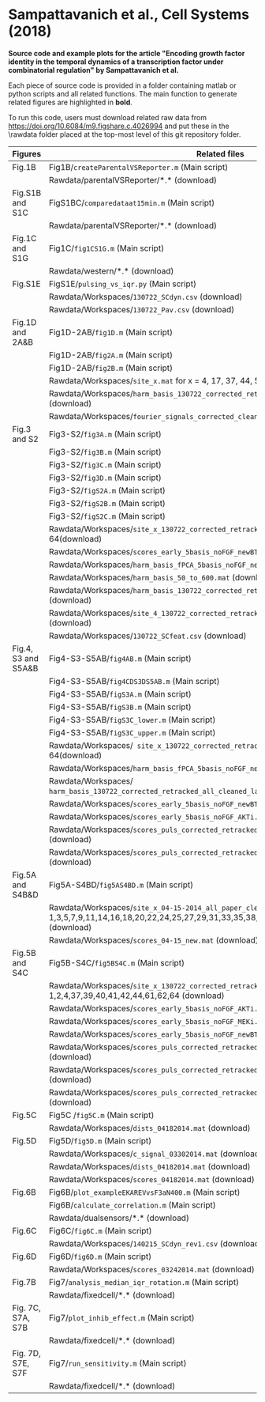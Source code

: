 # Sampattavanich et al., Cell Systems (2018)

**Source code and example plots for the article "Encoding growth factor
identity in the temporal dynamics of a transcription factor under
combinatorial regulation" by Sampattavanich et al.**

Each piece of source code is provided in a folder containing matlab or python
scripts and all related functions. The main function to generate related
figures are highlighted in **bold**. 

To run this code, users must download related raw data from https://doi.org/10.6084/m9.figshare.c.4026994
and put these in the \\rawdata folder placed at the top-most level of this git
repository folder.

| Figures             | Related files                                                                                                                                                        |
|---------------------|----------------------------------------------------------------------------------------------------------------------------------------------------------------------|
| Fig.1B              | Fig1B/`createParentalVSReporter.m` (Main script)                                                                                                                     |
|                     | Rawdata/parentalVSReporter/\*.\* (download)                                                                                                                          |
| Fig.S1B and S1C     | FigS1BC/`comparedataat15min.m` (Main script)                                                                                                                         |
|                     | Rawdata/parentalVSReporter/\*.\* (download)                                                                                                                          |
| Fig.1C and S1G      | Fig1C/`fig1CS1G.m` (Main script)                                                                                                                                     |
|                     | Rawdata/western/\*.\* (download)                                                                                                                                     |
| Fig.S1E             | FigS1E/`pulsing_vs_iqr.py` (Main script)                                                                                                                             |
|                     | Rawdata/Workspaces/`130722_SCdyn.csv` (download)                                                                                                                     |
|                     | Rawdata/Workspaces/`130722_Pav.csv` (download)                                                                                                                       |
| Fig.1D and 2A&B     | Fig1D-2AB/`fig1D.m` (Main script)                                                                                                                                    |
|                     | Fig1D-2AB/`fig2A.m` (Main script)                                                                                                                                    |
|                     | Fig1D-2AB/`fig2B.m` (Main script)                                                                                                                                    |
|                     | Rawdata/Workspaces/`site_x.mat` for x = 4, 17, 37, 44, 57, 64(download)                                                                                              |
|                     | Rawdata/Workspaces/`harm_basis_130722_corrected_retracked_all_cleaned_late.mat` (download)                                                                           |
|                     | Rawdata/Workspaces/`fourier_signals_corrected_cleaned_newBTC2.mat` (download)                                                                                        |
| Fig.3 and S2        | Fig3-S2/`fig3A.m` (Main script)                                                                                                                                      |
|                     | Fig3-S2/`fig3B.m` (Main script)                                                                                                                                      |
|                     | Fig3-S2/`fig3C.m` (Main script)                                                                                                                                      |
|                     | Fig3-S2/`fig3D.m` (Main script)                                                                                                                                      |
|                     | Fig3-S2/`figS2A.m` (Main script)                                                                                                                                     |
|                     | Fig3-S2/`figS2B.m` (Main script)                                                                                                                                     |
|                     | Fig3-S2/`figS2C.m` (Main script)                                                                                                                                     |
|                     | Rawdata/Workspaces/`site_x_130722_corrected_retracked_all_cleaned.mat` for x = 17, 57, 64(download)                                                                  |
|                     | Rawdata/Workspaces/`scores_early_5basis_noFGF_newBTC.mat` (download)                                                                                                 |
|                     | Rawdata/Workspaces/`harm_basis_fPCA_5basis_noFGF_newBTC_rot.mat` (download)                                                                                          |
|                     | Rawdata/Workspaces/`harm_basis_50_to_600.mat` (download)                                                                                                             |
|                     | Rawdata/Workspaces/`harm_basis_130722_corrected_retracked_all_cleaned_late.mat` (download)                                                                           |
|                     | Rawdata/Workspaces/`site_4_130722_corrected_retracked_all_paper_cleaned.mat` (download)                                                                              |
|                     | Rawdata/Workspaces/`130722_SCfeat.csv` (download)                                                                                                                    |
| Fig.4, S3 and S5A&B | Fig4-S3-S5AB/`fig4AB.m` (Main script)                                                                                                                                |
|                     | Fig4-S3-S5AB/`fig4CDS3DS5AB.m` (Main script)                                                                                                                         |
|                     | Fig4-S3-S5AB/`figS3A.m` (Main script)                                                                                                                                |
|                     | Fig4-S3-S5AB/`figS3B.m` (Main script)                                                                                                                                |
|                     | Fig4-S3-S5AB/`figS3C_lower.m` (Main script)                                                                                                                          |
|                     | Fig4-S3-S5AB/`figS3C_upper.m` (Main script)                                                                                                                          |
|                     | Rawdata/Workspaces/` site_x_130722_corrected_retracked_all_cleaned.mat` for x = 17, 57, 64(download)                                                                 |
|                     | Rawdata/Workspaces/`harm_basis_fPCA_5basis_noFGF_newBTC_rot.mat` (download)                                                                                          |
|                     | Rawdata/Workspaces/` harm_basis_130722_corrected_retracked_all_cleaned_late_newBTC.mat` (download)                                                                   |
|                     | Rawdata/Workspaces/`scores_early_5basis_noFGF_newBTC.mat` (download)                                                                                                 |
|                     | Rawdata/Workspaces/`scores_early_5basis_noFGF_AKTi.mat` (download)                                                                                                   |
|                     | Rawdata/Workspaces/`scores_puls_corrected_retracked_all_cleaned_newBTC.mat` (download)                                                                               |
|                     | Rawdata/Workspaces/`scores_puls_corrected_retracked_all_cleaned_newBTC_ATKi.mat` (download)                                                                          |
| Fig.5A and S4B&D    | Fig5A-S4BD/`fig5AS4BD.m` (Main script)                                                                                                                               |
|                     | Rawdata/Workspaces/`site_x_04-15-2014_all_paper_cleaned.mat` for x = 1,3,5,7,9,11,14,16,18,20,22,24,25,27,29,31,33,35,38,40,42,44,46,48,49,51,53,55,57,59 (download) |
|                     | Rawdata/Workspaces/`scores_04-15_new.mat` (download)                                                                                                                 |
| Fig.5B and S4C      | Fig5B-S4C/`fig5BS4C.m` (Main script)                                                                                                                                 |
|                     | Rawdata/Workspaces/`site_x_130722_corrected_retracked_all_paper_cleaned.mat` for x = 1,2,4,37,39,40,41,42,44,61,62,64 (download)                                     |
|                     | Rawdata/Workspaces/`scores_early_5basis_noFGF_AKTi.mat` (download)                                                                                                   |
|                     | Rawdata/Workspaces/`scores_early_5basis_noFGF_MEKi.mat` (download)                                                                                                   |
|                     | Rawdata/Workspaces/`scores_early_5basis_noFGF_newBTC.mat` (download)                                                                                                 |
|                     | Rawdata/Workspaces/`scores_puls_corrected_retracked_all_cleaned_newBTC.mat` (download)                                                                               |
|                     | Rawdata/Workspaces/`scores_puls_corrected_retracked_all_cleaned_newBTC_ATKi.mat` (download)                                                                          |
|                     | Rawdata/Workspaces/`scores_puls_corrected_retracked_all_cleaned_newBTC_MEKi.mat` (download)                                                                          |
| Fig.5C              | Fig5C /`fig5C.m` (Main script)                                                                                                                                       |
|                     | Rawdata/Workspaces/`dists_04182014.mat` (download)                                                                                                                   |
| Fig.5D              | Fig5D/`fig5D.m` (Main script)                                                                                                                                        |
|                     | Rawdata/Workspaces/`c_signal_03302014.mat` (download)                                                                                                                |
|                     | Rawdata/Workspaces/`dists_04182014.mat` (download)                                                                                                                   |
|                     | Rawdata/Workspaces/`scores_04182014.mat` (download)                                                                                                                  |
| Fig.6B              | Fig6B/`plot_exampleEKAREVvsF3aN400.m` (Main script)                                                                                                                  |
|                     | Fig6B/`calculate_correlation.m` (Main script)                                                                                                                        |
|                     | Rawdata/dualsensors/\*.\* (download)                                                                                                                                 |
| Fig.6C              | Fig6C/`fig6C.m` (Main script)                                                                                                                                        |
|                     | Rawdata/Workspaces/`140215_SCdyn_rev1.csv` (download)                                                                                                                |
| Fig.6D              | Fig6D/`fig6D.m` (Main script)                                                                                                                                        |
|                     | Rawdata/Workspaces/`scores_03242014.mat` (download)                                                                                                                  |
| Fig.7B              | Fig7/`analysis_median_iqr_rotation.m` (Main script)                                                                                                                  |
|                     | Rawdata/fixedcell/\*.\* (download)                                                                                                                                   |
| Fig. 7C, S7A, S7B   | Fig7/`plot_inhib_effect.m` (Main script)                                                                                                                             |
|                     | Rawdata/fixedcell/\*.\* (download)                                                                                                                                   |
| Fig. 7D, S7E, S7F   | Fig7/`run_sensitivity.m` (Main script)                                                                                                                               |
|                     | Rawdata/fixedcell/\*.\* (download)                                                                                                                                   |